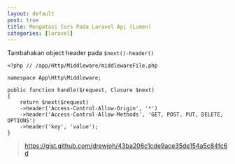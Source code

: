 ```yaml
---
layout: default
post: true
title: Mengatasi Cors Pada Laravel Api (Lumen)
categories: [laravel]
---
```


Tambahakan object header pada ``$next()-header()``
```
<?php // /app/Http/Middleware/middlewareFile.php

namespace App\Http\Middleware;

public function handle($request, Closure $next)
{
	return $next($request)
	->header('Access-Control-Allow-Origin', '*')
	->header('Access-Control-Allow-Methods', 'GET, POST, PUT, DELETE, OPTIONS')
	->header('key', 'value');
}

```

> https://gist.github.com/drewjoh/43ba206c1cde9ace35de154a5c84fc6d